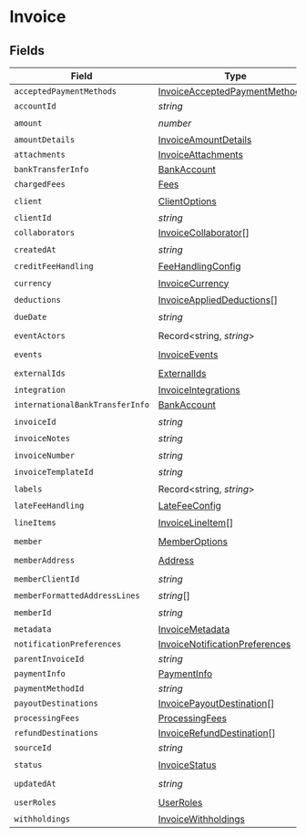 # Invoice


## Fields

| Field                                                                                   | Type                                                                                    | Required                                                                                | Description                                                                             |
| --------------------------------------------------------------------------------------- | --------------------------------------------------------------------------------------- | --------------------------------------------------------------------------------------- | --------------------------------------------------------------------------------------- |
| `acceptedPaymentMethods`                                                                | [InvoiceAcceptedPaymentMethods](../../models/shared/invoiceacceptedpaymentmethods.md)[] | :heavy_minus_sign:                                                                      | N/A                                                                                     |
| `accountId`                                                                             | *string*                                                                                | :heavy_minus_sign:                                                                      | N/A                                                                                     |
| `amount`                                                                                | *number*                                                                                | :heavy_check_mark:                                                                      | N/A                                                                                     |
| `amountDetails`                                                                         | [InvoiceAmountDetails](../../models/shared/invoiceamountdetails.md)                     | :heavy_minus_sign:                                                                      | N/A                                                                                     |
| `attachments`                                                                           | [InvoiceAttachments](../../models/shared/invoiceattachments.md)                         | :heavy_minus_sign:                                                                      | N/A                                                                                     |
| `bankTransferInfo`                                                                      | [BankAccount](../../models/shared/bankaccount.md)                                       | :heavy_minus_sign:                                                                      | N/A                                                                                     |
| `chargedFees`                                                                           | [Fees](../../models/shared/fees.md)                                                     | :heavy_minus_sign:                                                                      | N/A                                                                                     |
| `client`                                                                                | [ClientOptions](../../models/shared/clientoptions.md)                                   | :heavy_check_mark:                                                                      | N/A                                                                                     |
| `clientId`                                                                              | *string*                                                                                | :heavy_minus_sign:                                                                      | N/A                                                                                     |
| `collaborators`                                                                         | [InvoiceCollaborator](../../models/shared/invoicecollaborator.md)[]                     | :heavy_minus_sign:                                                                      | N/A                                                                                     |
| `createdAt`                                                                             | *string*                                                                                | :heavy_check_mark:                                                                      | N/A                                                                                     |
| `creditFeeHandling`                                                                     | [FeeHandlingConfig](../../models/shared/feehandlingconfig.md)                           | :heavy_minus_sign:                                                                      | N/A                                                                                     |
| `currency`                                                                              | [InvoiceCurrency](../../models/shared/invoicecurrency.md)                               | :heavy_check_mark:                                                                      | N/A                                                                                     |
| `deductions`                                                                            | [InvoiceAppliedDeductions](../../models/shared/invoiceapplieddeductions.md)[]           | :heavy_minus_sign:                                                                      | N/A                                                                                     |
| `dueDate`                                                                               | *string*                                                                                | :heavy_check_mark:                                                                      | N/A                                                                                     |
| `eventActors`                                                                           | Record<string, *string*>                                                                | :heavy_check_mark:                                                                      | N/A                                                                                     |
| `events`                                                                                | [InvoiceEvents](../../models/shared/invoiceevents.md)                                   | :heavy_check_mark:                                                                      | N/A                                                                                     |
| `externalIds`                                                                           | [ExternalIds](../../models/shared/externalids.md)                                       | :heavy_check_mark:                                                                      | N/A                                                                                     |
| `integration`                                                                           | [InvoiceIntegrations](../../models/shared/invoiceintegrations.md)                       | :heavy_minus_sign:                                                                      | N/A                                                                                     |
| `internationalBankTransferInfo`                                                         | [BankAccount](../../models/shared/bankaccount.md)                                       | :heavy_minus_sign:                                                                      | N/A                                                                                     |
| `invoiceId`                                                                             | *string*                                                                                | :heavy_check_mark:                                                                      | N/A                                                                                     |
| `invoiceNotes`                                                                          | *string*                                                                                | :heavy_minus_sign:                                                                      | N/A                                                                                     |
| `invoiceNumber`                                                                         | *string*                                                                                | :heavy_check_mark:                                                                      | N/A                                                                                     |
| `invoiceTemplateId`                                                                     | *string*                                                                                | :heavy_minus_sign:                                                                      | N/A                                                                                     |
| `labels`                                                                                | Record<string, *string*>                                                                | :heavy_check_mark:                                                                      | N/A                                                                                     |
| `lateFeeHandling`                                                                       | [LateFeeConfig](../../models/shared/latefeeconfig.md)                                   | :heavy_minus_sign:                                                                      | N/A                                                                                     |
| `lineItems`                                                                             | [InvoiceLineItem](../../models/shared/invoicelineitem.md)[]                             | :heavy_check_mark:                                                                      | N/A                                                                                     |
| `member`                                                                                | [MemberOptions](../../models/shared/memberoptions.md)                                   | :heavy_check_mark:                                                                      | N/A                                                                                     |
| `memberAddress`                                                                         | [Address](../../models/shared/address.md)                                               | :heavy_check_mark:                                                                      | N/A                                                                                     |
| `memberClientId`                                                                        | *string*                                                                                | :heavy_check_mark:                                                                      | N/A                                                                                     |
| `memberFormattedAddressLines`                                                           | *string*[]                                                                              | :heavy_minus_sign:                                                                      | N/A                                                                                     |
| `memberId`                                                                              | *string*                                                                                | :heavy_check_mark:                                                                      | N/A                                                                                     |
| `metadata`                                                                              | [InvoiceMetadata](../../models/shared/invoicemetadata.md)                               | :heavy_minus_sign:                                                                      | N/A                                                                                     |
| `notificationPreferences`                                                               | [InvoiceNotificationPreferences](../../models/shared/invoicenotificationpreferences.md) | :heavy_minus_sign:                                                                      | N/A                                                                                     |
| `parentInvoiceId`                                                                       | *string*                                                                                | :heavy_minus_sign:                                                                      | N/A                                                                                     |
| `paymentInfo`                                                                           | [PaymentInfo](../../models/shared/paymentinfo.md)                                       | :heavy_minus_sign:                                                                      | N/A                                                                                     |
| `paymentMethodId`                                                                       | *string*                                                                                | :heavy_minus_sign:                                                                      | N/A                                                                                     |
| `payoutDestinations`                                                                    | [InvoicePayoutDestination](../../models/shared/invoicepayoutdestination.md)[]           | :heavy_minus_sign:                                                                      | N/A                                                                                     |
| `processingFees`                                                                        | [ProcessingFees](../../models/shared/processingfees.md)                                 | :heavy_minus_sign:                                                                      | N/A                                                                                     |
| `refundDestinations`                                                                    | [InvoiceRefundDestination](../../models/shared/invoicerefunddestination.md)[]           | :heavy_minus_sign:                                                                      | N/A                                                                                     |
| `sourceId`                                                                              | *string*                                                                                | :heavy_minus_sign:                                                                      | N/A                                                                                     |
| `status`                                                                                | [InvoiceStatus](../../models/shared/invoicestatus.md)                                   | :heavy_check_mark:                                                                      | N/A                                                                                     |
| `updatedAt`                                                                             | *string*                                                                                | :heavy_check_mark:                                                                      | N/A                                                                                     |
| `userRoles`                                                                             | [UserRoles](../../models/shared/userroles.md)                                           | :heavy_check_mark:                                                                      | N/A                                                                                     |
| `withholdings`                                                                          | [InvoiceWithholdings](../../models/shared/invoicewithholdings.md)                       | :heavy_minus_sign:                                                                      | N/A                                                                                     |